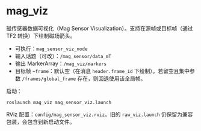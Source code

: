# mag_viz

磁传感器数据可视化（Mag Sensor Visualization）。支持在源帧或目标帧（通过 TF2 转换）下绘制磁场箭头。

- 可执行：`mag_sensor_viz_node`
- 输入话题（可改）：`/mag_sensor/data_mT`
- 输出 MarkerArray：`/mag_viz/markers`
- 目标帧 `~frame`：默认空（在消息 `header.frame_id` 下绘制）。若留空且集中参数 `/frames/global_frame` 存在，则回退使用该全局帧。

启动：

```
roslaunch mag_viz mag_sensor_viz.launch
```

RViz 配置：`config/mag_sensor_viz.rviz`。旧的 `raw_viz.launch` 仍保留为兼容包装，会包含到新启动文件。
